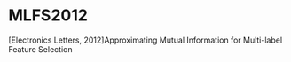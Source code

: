 # MLFS2012
[Electronics Letters, 2012]Approximating Mutual Information for Multi-label Feature Selection
